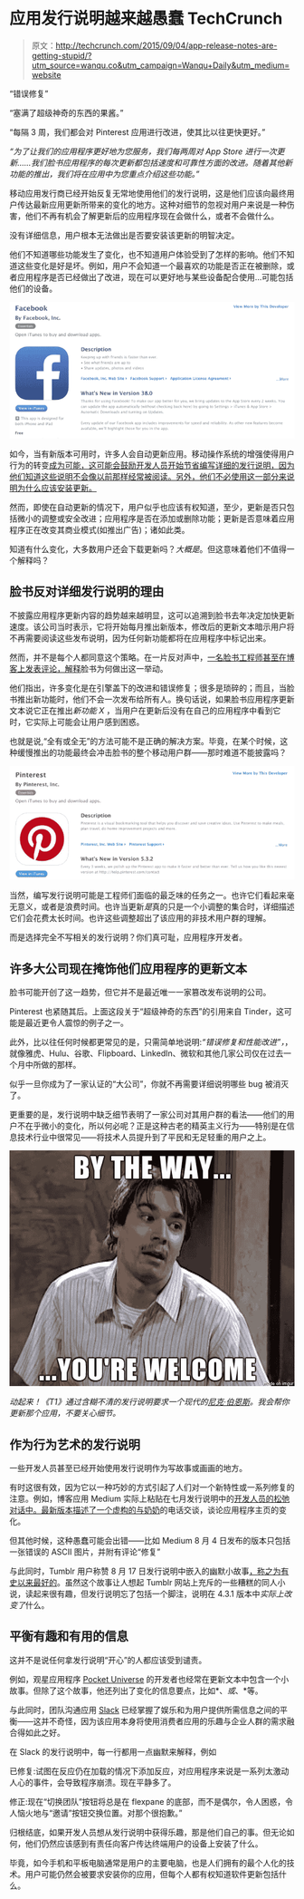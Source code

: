 # 应用发行说明越来越愚蠢 TechCrunch

> 原文：<http://techcrunch.com/2015/09/04/app-release-notes-are-getting-stupid/?utm_source=wanqu.co&utm_campaign=Wanqu+Daily&utm_medium=website>

“错误修复”

“塞满了超级神奇的东西的果酱。”

“每隔 3 周，我们都会对 Pinterest 应用进行改进，使其比以往更快更好。”

*“为了让我们的应用程序更好地为您服务，我们每两周对 App Store 进行一次更新……我们脸书应用程序的每次更新都包括速度和可靠性方面的改进。随着其他新功能的推出，我们将在应用中为您重点介绍这些功能。”*

移动应用发行商已经开始反复无常地使用他们的发行说明，这是他们应该向最终用户传达最新应用更新所带来的变化的地方。这种对细节的忽视对用户来说是一种伤害，他们不再有机会了解更新后的应用程序现在会做什么，或者不会做什么。

没有详细信息，用户根本无法做出是否要安装该更新的明智决定。

他们不知道哪些功能发生了变化，也不知道用户体验受到了怎样的影响。他们不知道这些变化是好是坏。例如，用户不会知道一个最喜欢的功能是否正在被删除，或者应用程序是否已经做出了改进，现在可以更好地与某些设备配合使用…可能包括他们的设备。

![Screen Shot 2015-09-04 at 3.03.20 PM](img/13aff1a48940584fccad3ac89fa85c1d.png)

如今，当有新版本可用时，许多人会自动更新应用。移动操作系统的增强使得用户行为的转变[成为可能，这可能会鼓励开发人员开始节省编写详细的发行说明，因为他们知道这些说明不会像以前那样经常被阅读。另外，他们不必使用这一部分来说明为什么应该安装更新。](http://9to5mac.com/2013/09/20/ios-7-how-to-set-up-automatic-app-updates/)

然而，即使在自动更新的情况下，用户似乎也应该有权知道，至少，更新是否只包括微小的调整或安全改进；应用程序是否在添加或删除功能；更新是否意味着应用程序正在改变其商业模式(如推出广告)；诸如此类。

知道有什么变化，大多数用户还会下载更新吗？*大概是*。但这意味着他们不值得一个解释吗？

## 脸书反对详细发行说明的理由

不披露应用程序更新内容的趋势越来越明显，这可以追溯到脸书去年决定加快更新速度。该公司当时表示，它将开始每月推出新版本，修改后的更新文本暗示用户将不再需要阅读这些发布说明，因为任何新功能都将在应用程序中标记出来。

然而，并不是每个人都同意这个策略。在一片反对声中，[一名脸书工程师甚至在博客上发表评论，解释](https://www.reddit.com/r/iphone/comments/2jcy4r/facebook_replies_to_outrage_over_lack_of_changelog/)脸书为何做出这一举动。

他们指出，许多变化是在引擎盖下的改进和错误修复；很多是琐碎的；而且，当脸书推出新功能时，他们不会一次发布给所有人。换句话说，如果脸书应用程序更新文本说它正在推出*新功能 X* ，当用户在更新后没有在自己的应用程序中看到它时，它实际上可能会让用户感到困惑。

也就是说,“全有或全无”的方法可能不是正确的解决方案。毕竟，在某个时候，这种缓慢推出的功能最终会冲击脸书的整个移动用户群——那时难道不能披露吗？

![Screen Shot 2015-09-04 at 3.14.42 PM](img/58f5393c1ec06ab52df12acb0f5c3b28.png)

当然，编写发行说明可能是工程师们面临的最乏味的任务之一。也许它们看起来毫无意义，或者是浪费时间。也许当更新*是*真的只是一个小调整的集合时，详细描述它们会花费太长时间。也许这些调整超出了该应用的非技术用户群的理解。

而是选择完全不写相关的发行说明？你们真可耻，应用程序开发者。

## 许多大公司现在掩饰他们应用程序的更新文本

脸书可能开创了这一趋势，但它并不是最近唯一一家篡改发布说明的公司。

Pinterest 也紧随其后。上面这段关于“超级神奇的东西”的引用来自 Tinder，这可能是最近更令人震惊的例子之一。

此外，比以往任何时候都更常见的是，只需简单地说明:*“错误修复和性能改进”，*，就像雅虎、Hulu、谷歌、Flipboard、LinkedIn、微软和其他几家公司仅在过去一个月中所做的那样。

似乎一旦你成为了一家认证的“大公司”，你就不再需要详细说明哪些 bug 被消灭了。

更重要的是，发行说明中缺乏细节表明了一家公司对其用户群的看法——他们的用户不在乎微小的变化，所以何必呢？正是这种古老的精英主义行为——特别是在信息技术行业中很常见——将技术人员提升到了平民和无足轻重的用户之上。

![PS2V7lR](img/5eef636c1d6d2cd578b956294f7f709e.png)

*动起来！《T1》通过含糊不清的发行说明要求一个现代的[尼克·伯恩斯](http://www.nbc.com/saturday-night-live/video/nick-burns-your-companys-computer-guy/n11524)。*我会帮你更新那个应用，不要关心细节。**

## 作为行为艺术的发行说明

一些开发人员甚至已经开始使用发行说明作为写故事或画画的地方。

有时这很有效，因为它以一种巧妙的方式引起了人们对一个新特性或一系列修复的注意。例如，博客应用 Medium 实际上粘贴在七月发行说明中的[开发人员的松弛对话中。最新版本](http://thenextweb.com/shareables/2015/07/10/you-could-say-they-were-slack-ing-off/)[描述了一个虚构的与奶奶](https://itunes.apple.com/us/app/medium/id828256236?mt=8)的电话交谈，谈论应用程序主页的变化。

但其他时候，这种愚蠢可能会出错——比如 Medium 8 月 4 日发布的版本只包括一张错误的 ASCII 图片，并附有评论“修复”

与此同时，Tumblr 用户称赞 8 月 17 日发行说明中嵌入的幽默小故事[，称之为](http://www.businessinsider.com/tumblr-app-hidden-story-in-release-notes-2015-8)[有史以来最好的](https://uk.news.yahoo.com/tumblr-just-released-best-app-101356864.html#XpVf0vb)。虽然这个故事让人想起 Tumblr 网站上充斥的一些糟糕的同人小说，读起来很有趣，但发行说明忘了包括一个脚注，说明在 4.3.1 版本中*实际上改变了*什么。

## 平衡有趣和有用的信息

这并不是说任何拿发行说明“开心”的人都应该受到谴责。

例如，观星应用程序 [Pocket Universe](https://itunes.apple.com/us/app/pocket-universe-virtual-sky/id306916838?mt=8) 的开发者也经常在更新文本中包含一个小故事。但除了这个故事，他还列出了变化的信息要点，比如*、*或*、*等。

与此同时，团队沟通应用 [Slack](https://itunes.apple.com/us/app/slack-team-communication/id618783545?mt=8) 已经掌握了娱乐和为用户提供所需信息之间的平衡——这并不奇怪，因为该应用本身将使用消费者应用的乐趣与企业人群的需求融合得如此之好。

在 Slack 的发行说明中，每一行都用一点幽默来解释，例如

已修复:试图在反应仍在加载的情况下添加反应，对应用程序来说是一系列太激动人心的事件，会导致程序崩溃。现在平静多了。

修正:现在“切换团队”按钮将总是在 flexpane 的底部，而不是偶尔，令人困惑，令人恼火地与“邀请”按钮交换位置。对那个很抱歉。”

归根结底，如果开发人员想从发行说明中获得乐趣，那是他们自己的事。但无论如何，他们仍然应该感到有责任向客户传达终端用户的设备上安装了什么。

毕竟，如今手机和平板电脑通常是用户的主要电脑，也是人们拥有的最个人化的技术。用户可能仍然会被要求安装你的应用，但每个人都有权知道软件更新包括什么。